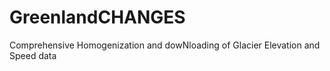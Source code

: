 # GreenlandCHANGES
Comprehensive Homogenization and dowNloading of Glacier Elevation and Speed data
